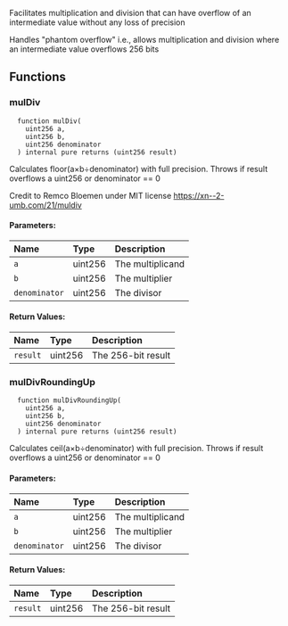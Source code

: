 Facilitates multiplication and division that can have overflow of an intermediate value without any loss of precision

Handles "phantom overflow" i.e., allows multiplication and division where an intermediate value overflows 256 bits

## Functions
### mulDiv
```solidity
  function mulDiv(
    uint256 a,
    uint256 b,
    uint256 denominator
  ) internal pure returns (uint256 result)
```
Calculates floor(a×b÷denominator) with full precision. Throws if result overflows a uint256 or denominator == 0

Credit to Remco Bloemen under MIT license https://xn--2-umb.com/21/muldiv
#### Parameters:
| Name | Type | Description                                                          |
| :--- | :--- | :------------------------------------------------------------------- |
|`a` | uint256 | The multiplicand
|`b` | uint256 | The multiplier
|`denominator` | uint256 | The divisor

#### Return Values:
| Name                           | Type          | Description                                                                  |
| :----------------------------- | :------------ | :--------------------------------------------------------------------------- |
|`result`| uint256 | The 256-bit result

### mulDivRoundingUp
```solidity
  function mulDivRoundingUp(
    uint256 a,
    uint256 b,
    uint256 denominator
  ) internal pure returns (uint256 result)
```
Calculates ceil(a×b÷denominator) with full precision. Throws if result overflows a uint256 or denominator == 0


#### Parameters:
| Name | Type | Description                                                          |
| :--- | :--- | :------------------------------------------------------------------- |
|`a` | uint256 | The multiplicand
|`b` | uint256 | The multiplier
|`denominator` | uint256 | The divisor

#### Return Values:
| Name                           | Type          | Description                                                                  |
| :----------------------------- | :------------ | :--------------------------------------------------------------------------- |
|`result`| uint256 | The 256-bit result
